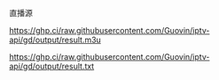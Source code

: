 直播源

https://ghp.ci/raw.githubusercontent.com/Guovin/iptv-api/gd/output/result.m3u

https://ghp.ci/raw.githubusercontent.com/Guovin/iptv-api/gd/output/result.txt